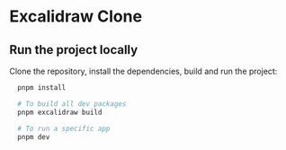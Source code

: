 # Excalidraw Clone

## Run the project locally

Clone the repository, install the dependencies, build and run the project:

```bash
  pnpm install

  # To build all dev packages
  pnpm excalidraw build

  # To run a specific app
  pnpm dev
```
